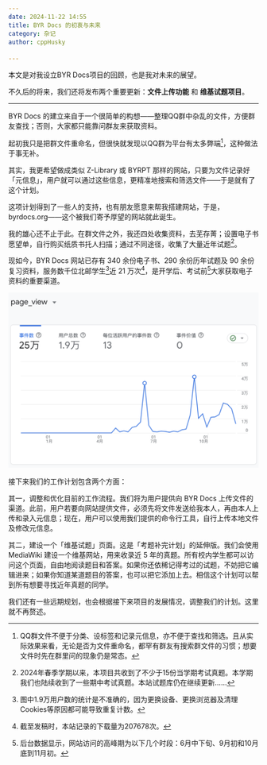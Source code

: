 ```yaml
---
date: 2024-11-22 14:55
title: BYR Docs 的初衷与未来
category: 杂记
author: cppHusky

---
```


本文是对我设立BYR Docs项目的回顾，也是我对未来的展望。

不久后的将来，我们还将发布两个重要更新：**文件上传功能** 和 **维基试题项目**。

---

<PostDetail>

BYR Docs 的建立来自于一个很简单的构想——整理QQ群中杂乱的文件，方便群友查找；否则，大家都只能靠问群友来获取资料。

起初我只是把群文件重命名，但很快就发现以QQ群为平台有太多弊端[^1]，这种做法于事无补。

其实，我更希望做成类似 Z-Library 或 BYRPT 那样的网站，只要为文件记录好「元信息」，用户就可以通过这些信息，更精准地搜索和筛选文件——于是就有了这个计划。

这项计划得到了一些人的支持，也有朋友愿意来帮我搭建网站，于是，byrdocs.org——这个被我们寄予厚望的网站就此诞生。

我的雄心还不止于此。在群文件之外，我还四处收集资料，去芜存菁；设置电子书愿望单，自行购买纸质书托人扫描；通过不同途径，收集了大量近年试题[^2]。

现如今，BYR Docs 网站已存有 340 余份电子书、290 余份历年试题及 90 余份复习资料，服务数千位北邮学生[^3]近 21 万次[^4]，是开学后、考试前[^5]大家获取电子资料的重要渠道。

![page_view](./page_view.png)

接下来我们的工作计划包含两个方面：

其一，调整和优化目前的工作流程。我们将为用户提供向 BYR Docs 上传文件的渠道。此前，用户若要向网站提供文件，必须先将文件发送给我本人，再由本人上传和录入元信息；现在，用户可以使用我们提供的命令行工具，自行上传本地文件及修改元信息。

其二，建设一个「维基试题」页面。这是「考题补完计划」的延伸版。我们会使用 MediaWiki 建设一个维基网站，用来收录近 5 年的真题。所有校内学生都可以访问这个页面，自由地阅读题目和答案。如果你还依稀记得考过的试题，不妨把它编辑进来；如果你知道某道题目的答案，也可以把它添加上去。相信这个计划可以帮到所有想要寻找近年真题的同学。

我们还有一些远期规划，也会根据接下来项目的发展情况，调整我们的计划。这里就不再赘述。

[^1]: QQ群文件不便于分类、设标签和记录元信息，亦不便于查找和筛选。且从实际效果来看，无论是否为文件重命名，都罕有群友有搜索群文件的习惯；想要文件时先在群里问的现象仍是常态。

[^2]: 2024年春季学期以来，本项目共收到了不少于15份当学期考试真题。本学期我们也陆续收到了一些期中考试真题。本站试题库仍在继续更新......

[^3]: 图中1.9万用户数的统计是不准确的，因为更换设备、更换浏览器及清理Cookies等原因都可能导致重复计数。

[^4]: 截至发稿时，本站记录的下载量为207678次。

[^5]: 后台数据显示，网站访问的高峰期为以下几个时段：6月中下旬、9月初和10月底到11月初。

</PostDetail>
